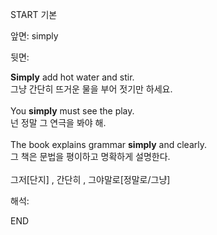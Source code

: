 START
기본

앞면:
simply


뒷면:
<div><b>Simply</b> add hot water and stir. </div><div>그냥 간단히 뜨거운 물을 부어 젓기만 하세요.</div><div><br></div><div><div>You <b>simply</b> must see the play. </div><div>넌 정말 그 연극을 봐야 해.</div></div><div><br></div><div><div>The book explains grammar <b>simply</b> and clearly. </div><div>그 책은 문법을 평이하고 명확하게 설명한다.</div></div><div><br></div><div>그저[단지] , 간단히 , 그야말로[정말로/그냥]</div>


해석:
<!--ID: 1746614454682-->
END